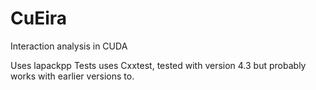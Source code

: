 CuEira
======

Interaction analysis in CUDA

Uses lapackpp
Tests uses Cxxtest, tested with version 4.3 but probably works with earlier versions to.

